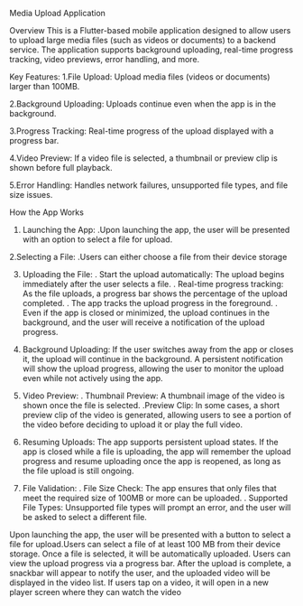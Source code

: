 Media Upload Application

Overview
This is a Flutter-based mobile application designed to allow users to upload large media files (such as videos or documents) to a backend service. The application supports background uploading, real-time progress tracking, video previews, error handling, and more.

Key Features:
1.File Upload: Upload media files (videos or documents) larger than 100MB.

2.Background Uploading: Uploads continue even when the app is in the background.

3.Progress Tracking: Real-time progress of the upload displayed with a progress bar.

4.Video Preview: If a video file is selected, a thumbnail or preview clip is shown before full playback.

5.Error Handling: Handles network failures, unsupported file types, and file size issues.


How the App Works
  1. Launching the App:
     .Upon launching the app, the user will be presented with an option to select a file for upload.
 
 2.Selecting a File:
      .Users can either choose a file from their device storage 

  3. Uploading the File: 
     . Start the upload automatically: The upload begins immediately after the user selects a file.
     . Real-time progress tracking: As the file uploads, a progress bar shows the percentage of the upload completed.
        . The app tracks the upload progress in the foreground.
        . Even if the app is closed or minimized, the upload continues in the background, and the user will receive a notification of the upload progress.
     
  5. Background Uploading:
      If the user switches away from the app or closes it, the upload will continue in the background. A persistent notification will show the upload progress, 
      allowing the user to monitor the upload even while not actively using the app.
     
  6.  Video Preview:
       . Thumbnail Preview: A thumbnail image of the video is shown once the file is selected.
       .Preview Clip: In some cases, a short preview clip of the video is generated, allowing users to see a portion of the video before deciding to upload it or 
         play the full video.
      
  7.  Resuming Uploads:
       The app supports persistent upload states. If the app is closed while a file is uploading, the app will remember the upload progress and resume uploading 
        once the app is reopened, as long as the file upload is still ongoing.

  8. File Validation:
       . File Size Check: The app ensures that only files that meet the required size of 100MB or more can be uploaded.
       .  Supported File Types: Unsupported file types will prompt an error, and the user will be asked to select a different file.   

     
Upon launching the app, the user will be presented with a button to select a file for upload.Users can select a file of at least 100 MB from their device storage. Once a file is selected, it will be automatically uploaded. Users can view the upload progress via a progress bar. After the upload is complete, a snackbar will appear to notify the user, and the uploaded video will be displayed in the video list. If users tap on a video, it will open in a new player screen where they can watch the video
